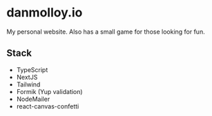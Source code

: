 # danmolloy.io

My personal website. Also has a small game for those looking for fun.

## Stack
- TypeScript
- NextJS
- Tailwind
- Formik (Yup validation)
- NodeMailer
- react-canvas-confetti


